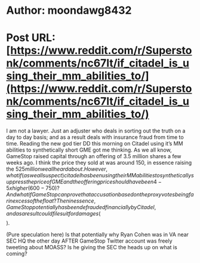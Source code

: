# Author: moondawg8432
# Post URL: [https://www.reddit.com/r/Superstonk/comments/nc67lt/if_citadel_is_using_their_mm_abilities_to/](https://www.reddit.com/r/Superstonk/comments/nc67lt/if_citadel_is_using_their_mm_abilities_to/)


I am not a lawyer. Just an adjuster who deals in sorting out the truth on a day to day basis; and as a result deals with insurance fraud from time to time. Reading the new god tier DD this morning on Citadel using it’s MM abilities to synthetically short GME got me thinking. As we all know, GameStop raised capital through an offering of 3.5 million shares a few weeks ago. I think the price they sold at was around 150, in essence raising the $525 million we all heard about. However, what if (as we all suspect) citadel has been using their MM abilities to synthetically suppress the price of GME and the offering price should have been 4-5x higher (600-750)? And what if GameStop can prove that accusation based on the proxy votes being far in excess of the float? Then in essence, GameStop potentially has been defrauded financially by Citadel, and as a result could file suit for damages ($$$$$). 

(Pure speculation here) Is that potentially why Ryan Cohen was in VA near SEC HQ the other day AFTER GameStop Twitter account was freely tweeting about MOASS? Is he giving the SEC the heads up on what is coming?